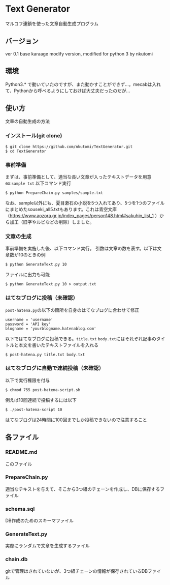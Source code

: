 # Text Generator
マルコフ連鎖を使った文章自動生成プログラム

## バージョン
ver 0.1 base karaage modify version, modified for python 3 by nkutomi

## 環境
Python3.* で動いていたのですが、また動かすことができず...。mecabは入れて、Pythonから呼べるようにしておけば大丈夫だったのだが...

## 使い方
文章の自動生成の方法

### インストール(git clone)

~~~~
$ git clone https://github.com/nkutomi/TextGenerator.git
$ cd TextGenerator
~~~~

### 事前準備
まずは、事前準備として、適当な長い文章が入ったテキストデータを用意 ex:`sample txt`
以下コマンド実行
~~~~
$ python PrepareChain.py samples/sample.txt 
~~~~

なお、sample以外にも、夏目漱石の小説を5つ入れてあり、5つを1つのファイルにまとめたsouseki_all5.txtもあります。これは青空文庫（https://www.aozora.gr.jp/index_pages/person148.html#sakuhin_list_1 ）から加工（旧字やルビなどの削除）しました。

### 文章の生成
事前準備を実施した後、以下コマンド実行。
引数は文章の数を表す。以下は文章数が10のときの例

~~~~
$ python GenerateText.py 10
~~~~

ファイルに出力も可能

~~~~
$ python GenerateText.py 10 > output.txt
~~~~

### はてなブログに投稿（未確認）
`post-hatena.py`の以下の箇所を自身のはてなブログに合わせて修正

~~~~
username = 'username'
password = 'API key'
blogname = 'yourblogname.hatenablog.com'
~~~~

以下ではてなブログに投稿できる。`title.txt` `body.txt`にはそれぞれ記事のタイトルと本文を書いたテキストファイルを入れる

~~~~
$ post-hatena.py title.txt body.txt
~~~~

### はてなブログに自動で連続投稿（未確認）
以下で実行権限を付与
~~~~
$ chmod 755 post-hatena-script.sh
~~~~

例えば10回連続で投稿するには以下
~~~~
$ ./post-hatena-script 10
~~~~

はてなブログは24時間に100回までしか投稿できないので注意すること


## 各ファイル
### README.md
このファイル

### PrepareChain.py
適当なテキストを与えて、そこから3つ組のチェーンを作成し、DBに保存するファイル

### schema.sql
DB作成のためのスキーマファイル

### GenerateText.py
実際にランダムで文章を生成するファイル

### chain.db
gitで管理はされていないが、3つ組チェーンの情報が保存されているDBファイル
